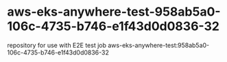 # aws-eks-anywhere-test-958ab5a0-106c-4735-b746-e1f43d0d0836-32
repository for use with E2E test job aws-eks-anywhere-test:958ab5a0-106c-4735-b746-e1f43d0d0836-32
